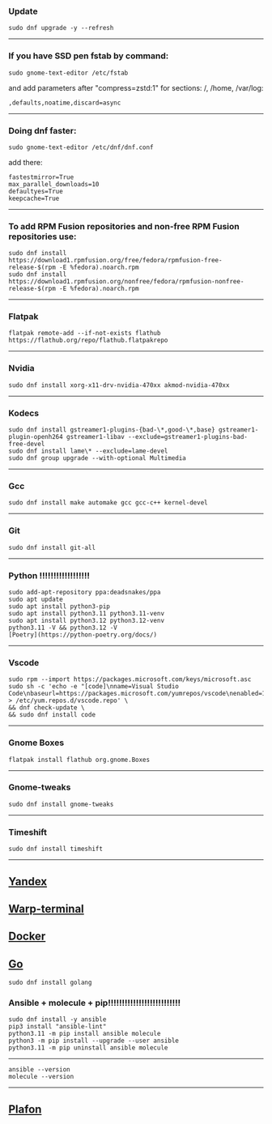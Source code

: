 ### Update
```
sudo dnf upgrade -y --refresh
```
--------------------------------------------------------------------
### If you have SSD pen fstab by command:
```
sudo gnome-text-editor /etc/fstab
```
and add parameters after "compress=zstd:1" for sections: /, /home, /var/log:
```
,defaults,noatime,discard=async
```
--------------------------------------------------------------------
### Doing dnf faster:
```
sudo gnome-text-editor /etc/dnf/dnf.conf
```
add there:
```
fastestmirror=True
max_parallel_downloads=10
defaultyes=True
keepcache=True
```
--------------------------------------------------------------------
### To add RPM Fusion repositories and non-free RPM Fusion repositories use:
```
sudo dnf install https://download1.rpmfusion.org/free/fedora/rpmfusion-free-release-$(rpm -E %fedora).noarch.rpm
sudo dnf install https://download1.rpmfusion.org/nonfree/fedora/rpmfusion-nonfree-release-$(rpm -E %fedora).noarch.rpm
```
--------------------------------------------------------------------
### Flatpak
```
flatpak remote-add --if-not-exists flathub https://flathub.org/repo/flathub.flatpakrepo
```
--------------------------------------------------------------------
### Nvidia
```
sudo dnf install xorg-x11-drv-nvidia-470xx akmod-nvidia-470xx
```
--------------------------------------------------------------------
### Kodecs
```
sudo dnf install gstreamer1-plugins-{bad-\*,good-\*,base} gstreamer1-plugin-openh264 gstreamer1-libav --exclude=gstreamer1-plugins-bad-free-devel
sudo dnf install lame\* --exclude=lame-devel
sudo dnf group upgrade --with-optional Multimedia
```
--------------------------------------------------------------------
### Gcc
```
sudo dnf install make automake gcc gcc-c++ kernel-devel
```
--------------------------------------------------------------------
### Git
```
sudo dnf install git-all
```
--------------------------------------------------------------------
### Python !!!!!!!!!!!!!!!!!!
```
sudo add-apt-repository ppa:deadsnakes/ppa
sudo apt update
sudo apt install python3-pip
sudo apt install python3.11 python3.11-venv
sudo apt install python3.12 python3.12-venv
python3.11 -V && python3.12 -V
[Poetry](https://python-poetry.org/docs/)
```
--------------------------------------------------------------------
### Vscode
```
sudo rpm --import https://packages.microsoft.com/keys/microsoft.asc
sudo sh -c 'echo -e "[code]\nname=Visual Studio Code\nbaseurl=https://packages.microsoft.com/yumrepos/vscode\nenabled=1\ngpgcheck=1\ngpgkey=https://packages.microsoft.com/keys/microsoft.asc" > /etc/yum.repos.d/vscode.repo' \
&& dnf check-update \
&& sudo dnf install code
```
--------------------------------------------------------------------
### Gnome Boxes
```
flatpak install flathub org.gnome.Boxes
```
--------------------------------------------------------------------
### Gnome-tweaks
```
sudo dnf install gnome-tweaks
```
--------------------------------------------------------------------
### Timeshift
```
sudo dnf install timeshift
```
--------------------------------------------------------------------
[Yandex](https://browser.yandex.ru)
--------------------------------------------------------------------
[Warp-terminal](https://www.warp.dev)
--------------------------------------------------------------------
[Docker](https://docs.docker.com/desktop/install/fedora)
--------------------------------------------------------------------
[Go](https://go.dev/doc/install)
--------------------------------------------------------------------
```
sudo dnf install golang
```


### Ansible + molecule + pip!!!!!!!!!!!!!!!!!!!!!!!!!!
```
sudo dnf install -y ansible
pip3 install "ansible-lint"
python3.11 -m pip install ansible molecule
python3 -m pip install --upgrade --user ansible
python3.11 -m pip uninstall ansible molecule
```
--------------------------------------------------------------------
```
ansible --version
molecule --version
```
--------------------------------------------------------------------
[Plafon](https://plafon.gitbook.io/fedora-zero)
--------------------------------------------------------------------
